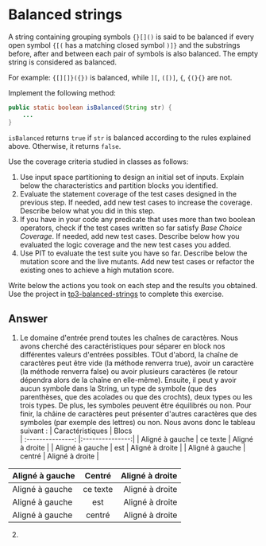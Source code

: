 # Balanced strings

A string containing grouping symbols `{}[]()` is said to be balanced if every open symbol `{[(` has a matching closed symbol `)]}` and the substrings before, after and between each pair of symbols is also balanced. The empty string is considered as balanced.

For example: `{[][]}({})` is balanced, while `][`, `([)]`, `{`, `{(}{}` are not.

Implement the following method:

```java
public static boolean isBalanced(String str) {
    ...
}
```

`isBalanced` returns `true` if `str` is balanced according to the rules explained above. Otherwise, it returns `false`.

Use the coverage criteria studied in classes as follows:

1. Use input space partitioning to design an initial set of inputs. Explain below the characteristics and partition blocks you identified.
2. Evaluate the statement coverage of the test cases designed in the previous step. If needed, add new test cases to increase the coverage. Describe below what you did in this step.
3. If you have in your code any predicate that uses more than two boolean operators, check if the test cases written so far satisfy *Base Choice Coverage*. If needed, add new test cases. Describe below how you evaluated the logic coverage and the new test cases you added.
4. Use PIT to evaluate the test suite you have so far. Describe below the mutation score and the live mutants. Add new test cases or refactor the existing ones to achieve a high mutation score.

Write below the actions you took on each step and the results you obtained.
Use the project in [tp3-balanced-strings](../code/tp3-balanced-strings) to complete this exercise.

## Answer
1. Le domaine d'entrée prend toutes les chaînes de caractères. Nous avons cherché des caractéristiques pour séparer en block nos différentes valeurs d'entrées possibles. TOut d'abord, la chaîne de caractères peut être vide (la méthode renverra true), avoir un caractère (la méthode renverra false) ou avoir plusieurs caractères (le retour dépendra alors de la chaîne en elle-même). Ensuite, il peut y avoir aucun symbole dans la String, un type de symbole (que des parenthèses, que des acolades ou que des crochts), deux types ou les trois types. De plus, les symboles peuvent être équilibrés ou non. Pour finir, la châine de caractères peut présenter d'autres caractères que des symboles (par exemple des lettres) ou non. Nous avons donc le tableau suivant :
| Caractéristiques  | Blocs         
| :---------------: |:---------------:|
| Aligné à gauche  |   ce texte        |  Aligné à droite |
| Aligné à gauche  | est             |   Aligné à droite |
| Aligné à gauche  | centré          |    Aligné à droite |

| Aligné à gauche  | Centré          | Aligné à droite |
| :--------------- |:---------------:| -----:|
| Aligné à gauche  |   ce texte        |  Aligné à droite |
| Aligné à gauche  | est             |   Aligné à droite |
| Aligné à gauche  | centré          |    Aligné à droite |
2. 

